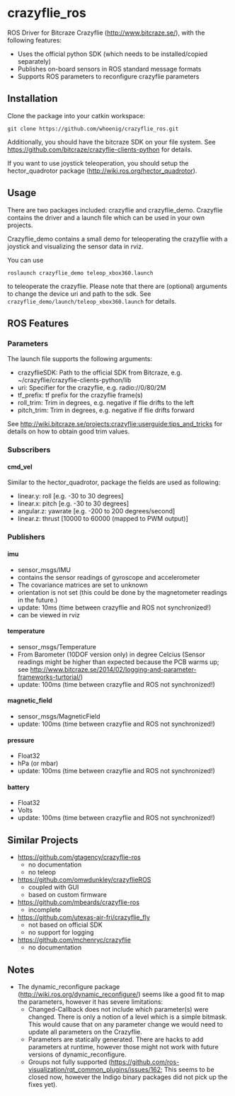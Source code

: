 crazyflie_ros
=============

ROS Driver for Bitcraze Crazyflie (http://www.bitcraze.se/), with the following features:

* Uses the official python SDK (which needs to be installed/copied separately)
* Publishes on-board sensors in ROS standard message formats
* Supports ROS parameters to reconfigure crazyflie parameters

## Installation

Clone the package into your catkin workspace:
```
git clone https://github.com/whoenig/crazyflie_ros.git
```

Additionally, you should have the bitcraze SDK on your file system.
See https://github.com/bitcraze/crazyflie-clients-python for details.

If you want to use joystick teleoperation, you should setup the hector_quadrotor package (http://wiki.ros.org/hector_quadrotor).

## Usage

There are two packages included: crazyflie and crazyflie_demo.
Crazyflie contains the driver and a launch file which can be used in your own projects.

Crazyflie_demo contains a small demo for teleoperating the crazyflie with a joystick and visualizing the sensor data in rviz.

You can use
```
roslaunch crazyflie_demo teleop_xbox360.launch
```
to teleoperate the crazyflie.
Please note that there are (optional) arguments to change the device uri and path to the sdk.
See `crazyflie_demo/launch/teleop_xbox360.launch` for details.

## ROS Features

### Parameters

The launch file supports the following arguments:
* crazyflieSDK: Path to the official SDK from Bitcraze, e.g. ~/crazyflie/crazyflie-clients-python/lib
* uri: Specifier for the crazyflie, e.g. radio://0/80/2M
* tf_prefix: tf prefix for the crazyflie frame(s)
* roll_trim: Trim in degrees, e.g. negative if flie drifts to the left
* pitch_trim: Trim in degrees, e.g. negative if flie drifts forward

See http://wiki.bitcraze.se/projects:crazyflie:userguide:tips_and_tricks for details on how to obtain good trim values.

### Subscribers

#### cmd_vel

Similar to the hector_quadrotor, package the fields are used as following:
* linear.y: roll [e.g. -30 to 30 degrees]
* linear.x: pitch [e.g. -30 to 30 degrees]
* angular.z: yawrate [e.g. -200 to 200 degrees/second]
* linear.z: thrust [10000 to 60000 (mapped to PWM output)]

### Publishers

#### imu
* sensor_msgs/IMU
* contains the sensor readings of gyroscope and accelerometer
* The covariance matrices are set to unknown
* orientation is not set (this could be done by the magnetometer readings in the future.)
* update: 10ms (time between crazyflie and ROS not synchronized!)
* can be viewed in rviz

#### temperature
* sensor_msgs/Temperature
* From Barometer (10DOF version only) in degree Celcius (Sensor readings might be higher than expected because the PCB warms up; see http://www.bitcraze.se/2014/02/logging-and-parameter-frameworks-turtorial/)
* update: 100ms (time between crazyflie and ROS not synchronized!)

#### magnetic_field
* sensor_msgs/MagneticField
* update: 100ms (time between crazyflie and ROS not synchronized!)

#### pressure
* Float32
* hPa (or mbar)
* update: 100ms (time between crazyflie and ROS not synchronized!)

#### battery
* Float32
* Volts
* update: 100ms (time between crazyflie and ROS not synchronized!)

## Similar Projects

* https://github.com/gtagency/crazyflie-ros
  * no documentation
  * no teleop
* https://github.com/omwdunkley/crazyflieROS
  * coupled with GUI
  * based on custom firmware
* https://github.com/mbeards/crazyflie-ros
  * incomplete
* https://github.com/utexas-air-fri/crazyflie_fly
  * not based on official SDK
  * no support for logging
* https://github.com/mchenryc/crazyflie
  * no documentation

## Notes

* The dynamic_reconfigure package (http://wiki.ros.org/dynamic_reconfigure/) seems like a good fit to map the parameters, however it has severe limitations:
  * Changed-Callback does not include which parameter(s) were changed. There is only a notion of a level which is a simple bitmask. This would cause that on any parameter change we would need to update all parameters on the Crazyflie.
  * Parameters are statically generated. There are hacks to add parameters at runtime, however those might not work with future versions of dynamic_reconfigure.
  * Groups not fully supported (https://github.com/ros-visualization/rqt_common_plugins/issues/162; This seems to be closed now, however the Indigo binary packages did not pick up the fixes yet).
